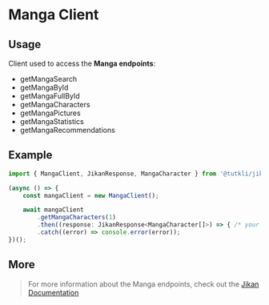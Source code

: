 # Manga Client

## Usage

Client used to access the **Manga endpoints**:

- getMangaSearch
- getMangaById
- getMangaFullById
- getMangaCharacters
- getMangaPictures
- getMangaStatistics
- getMangaRecommendations

## Example

```ts
import { MangaClient, JikanResponse, MangaCharacter } from '@tutkli/jikan-ts';

(async () => {
    const mangaClient = new MangaClient();

    await mangaClient
        .getMangaCharacters(1)
        .then((response: JikanResponse<MangaCharacter[]>) => { /* your code */ })
        .catch((error) => console.error(error));
})();
```

## More

> For more information about the Manga endpoints, check out the [Jikan Documentation](https://docs.api.jikan.moe/#tag/manga)

